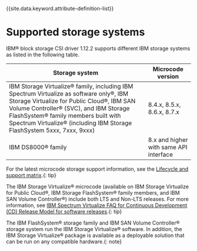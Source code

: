 
{{site.data.keyword.attribute-definition-list}}

# Supported storage systems

IBM® block storage CSI driver 1.12.2 supports different IBM storage systems as listed in the following table.

|Storage system|Microcode version|
|--------------|-----------------|
|IBM Storage Virtualize® family, including IBM Spectrum Virtualize as software only®, IBM Storage Virtualize for Public Cloud®, IBM SAN Volume Controller® (SVC), and IBM Storage FlashSystem® family members built with Spectrum Virtualize® (including IBM Storage FlashSystem 5xxx, 7xxx, 9xxx)|8.4.x, 8.5.x, 8.6.x, 8.7.x|
|IBM DS8000® family|8.x and higher with same API interface|

For the latest microcode storage support information, see the [Lifecycle and support matrix](lifecycle_support_matrix.md).{: tip}

The IBM Storage Virtualize® microcode (available on IBM Storage Virtualize for Public Cloud®, IBM Storage FlashSystem® family members, and IBM SAN Volume Controller®) include both LTS and Non-LTS releases. For more information, see [IBM Spectrum Virtualize FAQ for Continuous Development (CD) Release Model for software releases](https://www.ibm.com/support/pages/node/6409554).{: tip}

The IBM FlashSystem® storage family and IBM SAN Volume Controller® storage system run the IBM Storage Virtualize® software. In addition, the IBM Storage Virtualize® package is available as a deployable solution that can be run on any compatible hardware.{: note}


